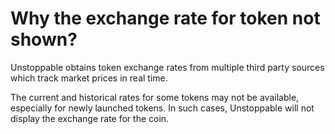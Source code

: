 # Why the exchange rate for token not shown?

Unstoppable obtains token exchange rates from multiple third party sources which track market prices in real time.

The current and historical rates for some tokens may not be available, especially for newly launched tokens. In such cases, Unstoppable will not display the exchange rate for the coin.

